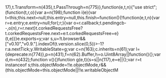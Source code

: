 17),t.Transform=n(435),t.PassThrough=n(775)},function(e,t,n){"use strict";(function(t,r,o){var a=n(198);function i(e){var t=this;this.next=null,this.entry=null,this.finish=function(){!function(e,t,n){var r=e.entry;e.entry=null;for(;r;){var o=r.callback;t.pendingcb--,o(n),r=r.next}t.corkedRequestsFree?t.corkedRequestsFree.next=e:t.corkedRequestsFree=e}(t,e)}}e.exports=y;var s,u=!t.browser&&["v0.10","v0.9."].indexOf(t.version.slice(0,5))>-1?r:a.nextTick;y.WritableState=g;var c=n(163);c.inherits=n(61);var l={deprecate:n(774)},p=n(431),f=n(62).Buffer,h=o.Uint8Array||function(){};var d,m=n(432);function v(){}function g(e,t){s=s||n(117),e=e||{};var r=t instanceof s;this.objectMode=!!e.objectMode,r&&(this.objectMode=this.objectMode||!!e.writableObjectM